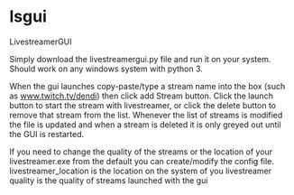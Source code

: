 lsgui
=====

LivestreamerGUI

Simply download the livestreamergui.py file and run it on your system. Should work on any windows system with python 3.

When the gui launches copy-paste/type a stream name into the box (such as www.twitch.tv/dendi) then click add Stream button.
Click the launch button to start the stream with livestreamer, or click the delete button to remove that stream from the list.
Whenever the list of streams is modified the file is updated and when a stream is deleted it is only greyed out until the GUI is restarted.

If you need to change the quality of the streams or the location of your livestreamer.exe from the default you can create/modify the config file.
livestreamer_location   is the location on the system of you livestreamer
quality                 is the quality of streams launched with the gui
